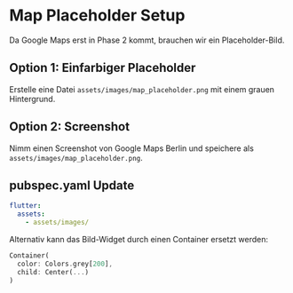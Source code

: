 # Map Placeholder Setup

Da Google Maps erst in Phase 2 kommt, brauchen wir ein Placeholder-Bild.

## Option 1: Einfarbiger Placeholder
Erstelle eine Datei `assets/images/map_placeholder.png` mit einem grauen Hintergrund.

## Option 2: Screenshot
Nimm einen Screenshot von Google Maps Berlin und speichere als `assets/images/map_placeholder.png`.

## pubspec.yaml Update
```yaml
flutter:
  assets:
    - assets/images/
```

Alternativ kann das Bild-Widget durch einen Container ersetzt werden:
```dart
Container(
  color: Colors.grey[200],
  child: Center(...)
)
```
